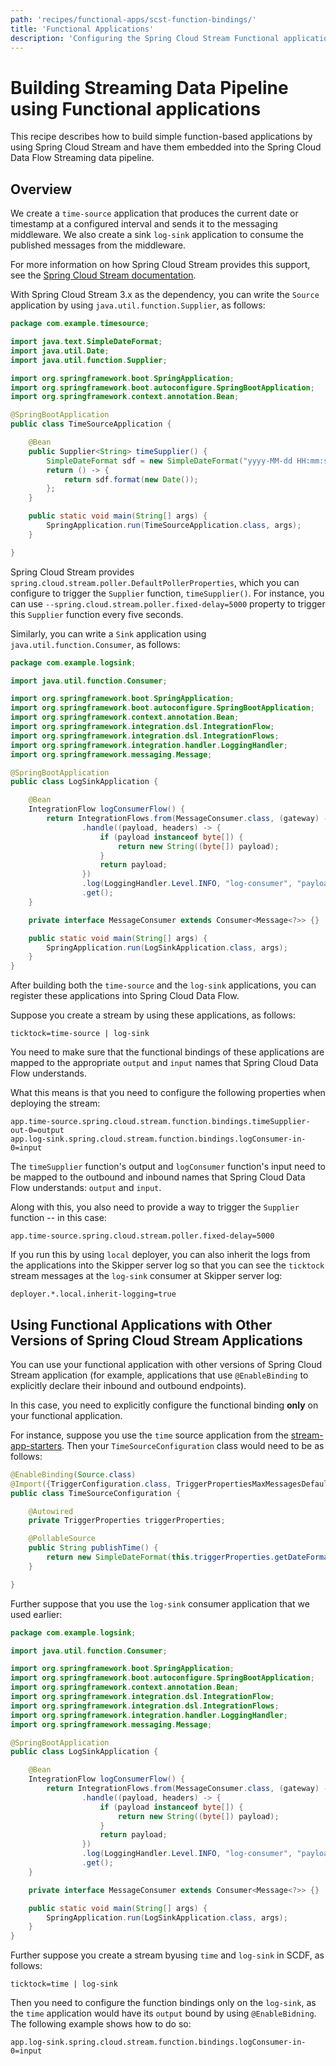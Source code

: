 ```yaml
---
path: 'recipes/functional-apps/scst-function-bindings/'
title: 'Functional Applications'
description: 'Configuring the Spring Cloud Stream Functional applications'
---
```


# Building Streaming Data Pipeline using Functional applications

This recipe describes how to build simple function-based applications by using Spring Cloud Stream and have them embedded into the Spring Cloud Data Flow Streaming data pipeline.

## Overview

We create a `time-source` application that produces the current date or timestamp at a configured interval and sends it to the messaging middleware. We also create a sink `log-sink` application to consume the published messages from the middleware.

For more information on how Spring Cloud Stream provides this support, see the [Spring Cloud Stream documentation](https://cloud.spring.io/spring-cloud-static/spring-cloud-stream/current/reference/html/spring-cloud-stream.html#spring-cloud-stream-overview-producing-consuming-messages).

With Spring Cloud Stream 3.x as the dependency, you can write the `Source` application by using `java.util.function.Supplier`, as follows:

```Java
package com.example.timesource;

import java.text.SimpleDateFormat;
import java.util.Date;
import java.util.function.Supplier;

import org.springframework.boot.SpringApplication;
import org.springframework.boot.autoconfigure.SpringBootApplication;
import org.springframework.context.annotation.Bean;

@SpringBootApplication
public class TimeSourceApplication {

	@Bean
	public Supplier<String> timeSupplier() {
		SimpleDateFormat sdf = new SimpleDateFormat("yyyy-MM-dd HH:mm:ss.SSS");
		return () -> {
			return sdf.format(new Date());
		};
	}

	public static void main(String[] args) {
		SpringApplication.run(TimeSourceApplication.class, args);
	}

}

```

Spring Cloud Stream provides `spring.cloud.stream.poller.DefaultPollerProperties`, which you can configure to trigger the `Supplier` function, `timeSupplier()`.
For instance, you can use `--spring.cloud.stream.poller.fixed-delay=5000` property to trigger this `Supplier` function every five seconds.

Similarly, you can write a `Sink` application using `java.util.function.Consumer`, as follows:

```Java
package com.example.logsink;

import java.util.function.Consumer;

import org.springframework.boot.SpringApplication;
import org.springframework.boot.autoconfigure.SpringBootApplication;
import org.springframework.context.annotation.Bean;
import org.springframework.integration.dsl.IntegrationFlow;
import org.springframework.integration.dsl.IntegrationFlows;
import org.springframework.integration.handler.LoggingHandler;
import org.springframework.messaging.Message;

@SpringBootApplication
public class LogSinkApplication {

	@Bean
	IntegrationFlow logConsumerFlow() {
		return IntegrationFlows.from(MessageConsumer.class, (gateway) -> gateway.beanName("logConsumer"))
				.handle((payload, headers) -> {
					if (payload instanceof byte[]) {
						return new String((byte[]) payload);
					}
					return payload;
				})
				.log(LoggingHandler.Level.INFO, "log-consumer", "payload")
				.get();
	}

	private interface MessageConsumer extends Consumer<Message<?>> {}

	public static void main(String[] args) {
		SpringApplication.run(LogSinkApplication.class, args);
	}
}
```

After building both the `time-source` and the `log-sink` applications, you can register these applications into Spring Cloud Data Flow.

Suppose you create a stream by using these applications, as follows:

```
ticktock=time-source | log-sink
```

You need to make sure that the functional bindings of these applications are mapped to the appropriate `output` and `input` names that Spring Cloud Data Flow understands.

What this means is that you need to configure the following properties when deploying the stream:

```
app.time-source.spring.cloud.stream.function.bindings.timeSupplier-out-0=output
app.log-sink.spring.cloud.stream.function.bindings.logConsumer-in-0=input
```

The `timeSupplier` function's output and `logConsumer` function's input need to be mapped to the outbound and inbound names that Spring Cloud Data Flow understands: `output` and `input`.

Along with this, you also need to provide a way to trigger the `Supplier` function -- in this case:

```
app.time-source.spring.cloud.stream.poller.fixed-delay=5000
```

If you run this by using `local` deployer, you can also inherit the logs from the applications into the Skipper server log so that you can see the `ticktock` stream messages at the `log-sink` consumer at Skipper server log:

```
deployer.*.local.inherit-logging=true
```

## Using Functional Applications with Other Versions of Spring Cloud Stream Applications

You can use your functional application with other versions of Spring Cloud Stream application (for example, applications that use `@EnableBinding` to explicitly declare their inbound and outbound endpoints).

In this case, you need to explicitly configure the functional binding **only** on your functional application.

For instance, suppose you use the `time` source application from the [stream-app-starters](https://github.com/spring-cloud-stream-app-starters/time/blob/17ce146a0049d0259e12a39a80ae57c4ea148258/spring-cloud-starter-stream-source-time/src/main/java/org/springframework/cloud/stream/app/time/source/TimeSourceConfiguration.java#L36). Then your `TimeSourceConfiguration` class would need to be as follows:

```Java
@EnableBinding(Source.class)
@Import({TriggerConfiguration.class, TriggerPropertiesMaxMessagesDefaultOne.class})
public class TimeSourceConfiguration {

	@Autowired
	private TriggerProperties triggerProperties;

	@PollableSource
	public String publishTime() {
		return new SimpleDateFormat(this.triggerProperties.getDateFormat()).format(new Date());
	}

}
```

Further suppose that you use the `log-sink` consumer application that we used earlier:

```Java
package com.example.logsink;

import java.util.function.Consumer;

import org.springframework.boot.SpringApplication;
import org.springframework.boot.autoconfigure.SpringBootApplication;
import org.springframework.context.annotation.Bean;
import org.springframework.integration.dsl.IntegrationFlow;
import org.springframework.integration.dsl.IntegrationFlows;
import org.springframework.integration.handler.LoggingHandler;
import org.springframework.messaging.Message;

@SpringBootApplication
public class LogSinkApplication {

	@Bean
	IntegrationFlow logConsumerFlow() {
		return IntegrationFlows.from(MessageConsumer.class, (gateway) -> gateway.beanName("logConsumer"))
				.handle((payload, headers) -> {
					if (payload instanceof byte[]) {
						return new String((byte[]) payload);
					}
					return payload;
				})
				.log(LoggingHandler.Level.INFO, "log-consumer", "payload")
				.get();
	}

	private interface MessageConsumer extends Consumer<Message<?>> {}

	public static void main(String[] args) {
		SpringApplication.run(LogSinkApplication.class, args);
	}
}

```

Further suppose you create a stream byusing `time` and `log-sink` in SCDF, as follows:

```
ticktock=time | log-sink
```

Then you need to configure the function bindings only on the `log-sink`, as the `time` application would have its `output` bound by using `@EnableBidning`. The following example shows how to do so:

```
app.log-sink.spring.cloud.stream.function.bindings.logConsumer-in-0=input
```
